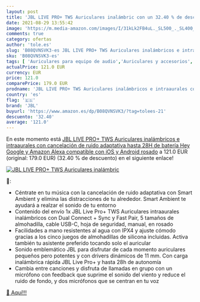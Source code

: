 ```yaml
---
layout: post
title: 'JBL LIVE PRO+ TWS Auriculares inalámbric con un 32.40 % de descuento'
date: 2021-08-29 13:55:42
image: 'https://m.media-amazon.com/images/I/31kLk2FB4uL._SL500_._SL400_.jpg'
comments: true
category: ofertas
author: 'tole.es'
slug: 'B08QVNSVK3-es JBL LIVE PRO+ TWS Auriculares inalámbricos e intraaurales...'
sku: 'B08QVNSVK3-es'
tags: [ 'Auriculares para equipo de audio','Auriculares y accesorios','Electrónica','alexa','jbl', ]
actualPrice: 121.0 EUR
currency: EUR
price: 121.0
comparePrice: 179.0 EUR
prodname: 'JBL LIVE PRO+ TWS Auriculares inalámbricos e intraaurales con cancelación de ruido adaptativa  hasta 28H de batería  Hey Google y Amazon Alexa  compatible con iOS y Android  rosado'
country: 'es'
flag: '🇪🇸'
brand: 'JBL'
buyurl: 'https://www.amazon.es/dp/B08QVNSVK3/?tag=tolees-21'
descuento: '32.40'
average: '121.0'
---
```


En este momento está [JBL LIVE PRO+ TWS Auriculares inalámbricos e intraaurales con cancelación de ruido adaptativa  hasta 28H de batería  Hey Google y Amazon Alexa  compatible con iOS y Android  rosado](https://www.amazon.es/dp/B08QVNSVK3/?tag=tolees-21) a 121.0 EUR (original: 179.0 EUR) (32.40 %  de descuento) en el siguiente enlace!

[![JBL LIVE PRO+ TWS Auriculares inalámbric](https://m.media-amazon.com/images/I/31kLk2FB4uL._SL500_._SL400_.jpg)](https://www.amazon.es/dp/B08QVNSVK3/?tag=tolees-21)

🔎:

- Céntrate en tu música con la cancelación de ruido adaptativa con Smart Ambient y elimina las distracciones de tu alrededor. Smart Ambient te ayudará a realzar el sonido de tu entorno
- Contenido del envío 1x JBL Live Pro+ TWS Auriculares intraaurales inalámbricos con Dual Connect + Sync y Fast Pair, 5 tamaños de almohadilla, cable USB-C, hoja de seguridad, manual, en rosado
- Facilidades a mano resistentes al agua con IPX4 y ajuste cómodo gracias a los cinco juegos de almohadillas de silicona incluidas. Activa también tu asistente preferido tocando solo el auricular
- Sonido emblemático JBL para disfrutar de cada momento auriculares pequeños pero potentes y con drivers dinámicos de 11 mm. Con carga inalámbrica rápida JBL Live Pro+ y hasta 28h de autonomía
- Cambia entre canciones y disfruta de llamadas en grupo con un micrófono con feedback que suprime el sonido del viento y reduce el ruido de fondo, y dos micrófonos que se centran en tu voz

[🛒 Aquí!!!](https://www.amazon.es/dp/B08QVNSVK3/?tag=tolees-21)
